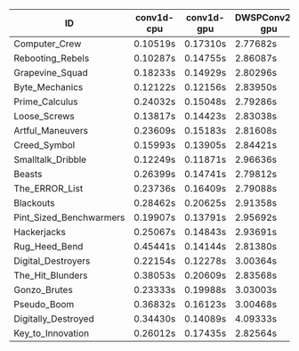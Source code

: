 |ID|conv1d-cpu|conv1d-gpu|DWSPConv2D-gpu|gemm-gpu|avg|
|-|-|-|-|-|-|
|Computer_Crew|0.10519s|0.17310s|2.77682s|1.66397s|1.17977s|
|Rebooting_Rebels|0.10287s|0.14755s|2.86087s|1.69751s|1.20220s|
|Grapevine_Squad|0.18233s|0.14929s|2.80296s|1.69554s|1.20753s|
|Byte_Mechanics|0.12122s|0.12156s|2.83950s|1.74836s|1.20766s|
|Prime_Calculus|0.24032s|0.15048s|2.79286s|1.67098s|1.21366s|
|Loose_Screws|0.13817s|0.14423s|2.83038s|1.75596s|1.21718s|
|Artful_Maneuvers|0.23609s|0.15183s|2.81608s|1.67306s|1.21926s|
|Creed_Symbol|0.15993s|0.13905s|2.84421s|1.74952s|1.22318s|
|Smalltalk_Dribble|0.12249s|0.11871s|2.96636s|1.75638s|1.24098s|
|Beasts|0.26399s|0.14741s|2.79812s|1.85608s|1.26640s|
|The_ERROR_List|0.23736s|0.16409s|2.79088s|1.91698s|1.27733s|
|Blackouts|0.28462s|0.20625s|2.91358s|1.72274s|1.28180s|
|Pint_Sized_Benchwarmers|0.19907s|0.13791s|2.95692s|1.86860s|1.29062s|
|Hackerjacks|0.25067s|0.14843s|2.93691s|1.86046s|1.29912s|
|Rug_Heed_Bend|0.45441s|0.14144s|2.81380s|1.82686s|1.30913s|
|Digital_Destroyers|0.22154s|0.12278s|3.00364s|1.89391s|1.31047s|
|The_Hit_Blunders|0.38053s|0.20609s|2.83568s|1.87841s|1.32517s|
|Gonzo_Brutes|0.23333s|0.19988s|3.03003s|1.90662s|1.34247s|
|Pseudo_Boom|0.36832s|0.16123s|3.00468s|1.89719s|1.35786s|
|Digitally_Destroyed|0.34430s|0.14089s|4.09333s|2.46326s|1.76045s|
|Key_to_Innovation|0.26012s|0.17435s|2.82564s|infs|infs|
